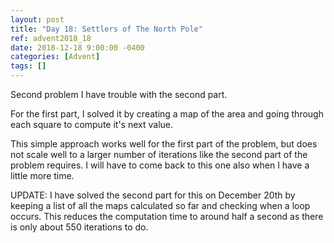 ```yaml
---
layout: post
title: "Day 18: Settlers of The North Pole"
ref: advent2018_18
date: 2018-12-18 9:00:00 -0400
categories: [Advent]
tags: []
---
```

Second problem I have trouble with the second part.

For the first part, I solved it by creating a map of the area and going through each square to compute it's next value.

This simple approach works well for the first part of the problem, but does not scale well to a larger number of iterations like the second part of the problem requires. I will have to come back to this one also when I have a little more time.

UPDATE: I have solved the second part for this on December 20th by keeping a list of all the maps calculated so far and checking when a loop occurs. This reduces the computation time to around half a second as there is only about 550 iterations to do.